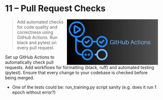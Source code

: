 
# 11 – Pull Request Checks

<img src="../../media/github-actions-logo-name.jpg" style="width: 300px" align="right">

> Add automated checks for code quality and correctness using GitHub Actions. Run black and pytest on every pull request.

Set up GitHub Actions to automatically check pull requests. Add workflows for formatting (black, ruff) and automated testing (pytest). Ensure that every change to your codebase is checked before being merged.

- One of the tests could be: run_training.py script sanity (e.g. does it run 1 epoch without error?)
